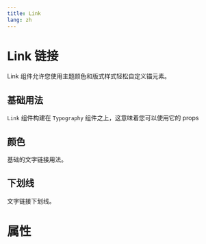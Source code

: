 ```yaml
---
title: Link
lang: zh
---
```


<script setup lang="ts">
  import props from "../../../example/link/description/zh-props.ts";
</script>


# Link 链接

Link 组件允许您使用主题颜色和版式样式轻松自定义锚元素。

## 基础用法

`Link` 组件构建在 `Typography` 组件之上，这意味着您可以使用它的 props

<demo src="../../../example/link/basic.vue" />

## 颜色

基础的文字链接用法。

<demo src="../../../example/link/color.vue" />

## 下划线

文字链接下划线。

<demo src="../../../example/link/underline.vue" />

# 属性

<data-table type="props" lang="zh" :data="props" />
